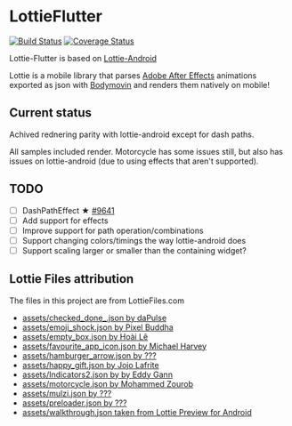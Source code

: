 # LottieFlutter

[![Build Status](https://travis-ci.org/dnfield/lottie-flutter.svg?branch=master)](https://travis-ci.org/fabiomsr/lottie-flutter)
[![Coverage Status](https://coveralls.io/repos/github/dnfield/lottie-flutter/badge.svg)](https://coveralls.io/github/fabiomsr/lottie-flutter)

Lottie-Flutter is based on [Lottie-Android](https://github.com/airbnb/lottie-android)

Lottie is a mobile library that parses [Adobe After Effects](http://www.adobe.com/products/aftereffects.html) animations exported as json with [Bodymovin](https://github.com/bodymovin/bodymovin) and renders them natively on mobile!

## Current status

Achived rednering parity with lottie-android except for dash paths.

All samples included render.  Motorcycle has some issues still, but also has issues on lottie-android (due to using effects that aren't supported).

## TODO

- [ ] DashPathEffect ★ [#9641](https://github.com/flutter/flutter/issues/9641)
- [ ] Add support for effects
- [ ] Improve support for path operation/combinations
- [ ] Support changing colors/timings the way lottie-android does
- [ ] Support scaling larger or smaller than the containing widget?

## Lottie Files attribution

The files in this project are from LottieFiles.com

- [assets/checked_done_.json by daPulse](https://www.lottiefiles.com/433-checked-done)
- [assets/emoji_shock.json by Pixel Buddha](https://www.lottiefiles.com/44-emoji-shock)
- [assets/empty_box.json by Hoài Lê](https://www.lottiefiles.com/629-empty-box)
- [assets/favourite_app_icon.json by Michael Harvey](https://www.lottiefiles.com/72-favourite-app-icon)
- [assets/hamburger_arrow.json by ???](https://www.lottiefiles.com/63-hamburger-arrow-transition)
- [assets/happy_gift.json by Jojo Lafrite](https://www.lottiefiles.com/1368-happy-gift)
- [assets/Indicators2.json by by Eddy Gann](https://www.lottiefiles.com/539-page-indicators-square)
- [assets/motorcycle.json by Mohammed Zourob](https://www.lottiefiles.com/29-motorcycle)
- [assets/mulzi.json by ???](https://www.lottiefiles.com/113-muzli-beacon)
- [assets/preloader.json by ???](https://www.lottiefiles.com/51-preloader)
- [assets/walkthrough.json taken from Lottie Preview for Android](https://github.com/airbnb/lottie-android)